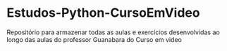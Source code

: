 # Estudos-Python-CursoEmVideo
Repositório para armazenar todas as aulas e exercícios desenvolvidas ao longo das aulas do professor Guanabara do Curso em video
